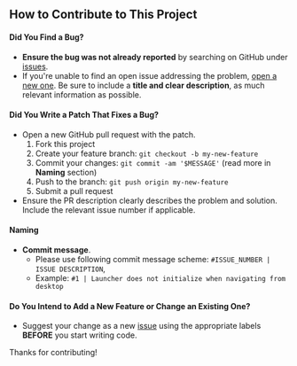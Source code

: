 ## How to Contribute to This Project

#### **Did You Find a Bug?**

  * **Ensure the bug was not already reported** by searching on GitHub under [issues][issues].
  * If you're unable to find an open issue addressing the problem, [open a new one][new-issue]. Be sure to include a **title and clear description**, as much relevant information as possible. 

#### **Did You Write a Patch That Fixes a Bug?**

  * Open a new GitHub pull request with the patch.
    1. Fork this project
    1. Create your feature branch: `git checkout -b my-new-feature`
    1. Commit your changes: `git commit -am '$MESSAGE'` (read more  in **Naming** section)      
    1. Push to the branch: `git push origin my-new-feature`
    1. Submit a pull request
  * Ensure the PR description clearly describes the problem and solution. Include the relevant issue number if applicable.

#### Naming 
* **Commit message**. 
  * Please use following commit message scheme: `#ISSUE_NUMBER | ISSUE DESCRIPTION`,  
  * Example:   `#1 | Launcher does not initialize when navigating from desktop`

#### **Do You Intend to Add a New Feature or Change an Existing One?**

  * Suggest your change as a new [issue][new-issue] using the appropriate labels **BEFORE** you start writing code.

Thanks for contributing!



[//]: #

[issues]: //github.com/alan-null/sc-ext/issues
[new-issue]: //github.com/alan-null/sc-ext/issues/new
